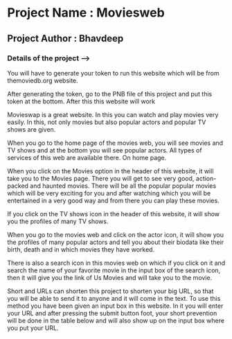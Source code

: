 # Project Name : Moviesweb

## Project Author : Bhavdeep

### Details of the project -->

You will have to generate your token to run this website which will be from themoviedb.org website.

After generating the token, go to the PNB file of this project and put this token at the bottom.  After this this website will work

Movieswap is a great website.  In this you can watch and play movies very easily.  In this, not only movies but also popular actors and popular TV shows are given.

When you go to the home page of the movies web, you will see movies and TV shows and at the bottom you will see popular actors.  All types of services of this web are available there.  On home page.

When you click on the Movies option in the header of this website, it will take you to the Movies page.  There you will get to see very good, action-packed and haunted movies.  There will be all the popular popular movies which will be very exciting for you and after watching which you will be entertained in a very good way and from there you can play these movies.

If you click on the TV shows icon in the header of this website, it will show you the profiles of many TV shows.

When you go to the movies web and click on the actor icon, it will show you the profiles of many popular actors and tell you about their biodata like their birth, death and in which movies they have worked.

There is also a search icon in this movies web on which if you click on it and search the name of your favorite movie in the input box of the search icon, then it will give you the link of Us Movies and will take you to the movie.

Short and URLs can shorten this project to shorten your big URL, so that you will be able to send it to anyone and it will come in the text. To use this method you have been given an input box in this website. In it you will enter your URL and after pressing the submit button foot, your short prevention will be done in the table below and will also show up on the input box where you put your URL.